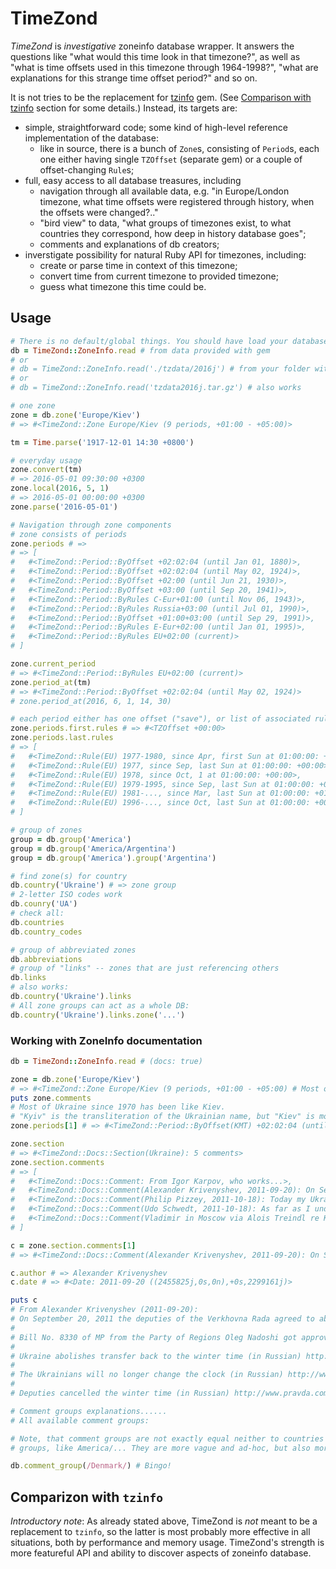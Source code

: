 TimeZond
========

*TimeZond* is _investigative_ zoneinfo database wrapper. It answers the questions like
"what would this time look in that timezone?", as well as "what is time offsets used in this
timezone through 1964-1998?", "what are explanations for this strange time offset period?"
and so on.

It is not tries to be the replacement for [tzinfo](https://github.com/tzinfo/tzinfo) gem.
(See [Comparison with tzinfo](#comparison-with-tzinfo) section for some details.)
Instead, its targets are:

* simple, straightforward code; some kind of high-level reference implementation of the
  database:
  * like in source, there is a bunch of `Zone`s, consisting of `Period`s, each one either
    having single `TZOffset` (separate gem) or a couple of offset-changing `Rule`s;
* full, easy access to all database treasures, including
  * navigation through all available data, e.g. "in Europe/London timezone, what time offsets
    were registered through history, when the offsets were changed?.."
  * "bird view" to data, "what groups of timezones exist, to what countries they correspond,
    how deep in history database goes";
  * comments and explanations of db creators;
* inverstigate possibility for natural Ruby API for timezones, including:
  * create or parse time in context of this timezone;
  * convert time from current timezone to provided timezone;
  * guess what timezone this time could be.

Usage
-----

```ruby
# There is no default/global things. You should have load your database
db = TimeZond::ZoneInfo.read # from data provided with gem
# or
# db = TimeZond::ZoneInfo.read('./tzdata/2016j') # from your folder with (more recent?) data
# or
# db = TimeZond::ZoneInfo.read('tzdata2016j.tar.gz') # also works

# one zone
zone = db.zone('Europe/Kiev')
# => #<TimeZond::Zone Europe/Kiev (9 periods, +01:00 - +05:00)>

tm = Time.parse('1917-12-01 14:30 +0800')

# everyday usage
zone.convert(tm)
# => 2016-05-01 09:30:00 +0300
zone.local(2016, 5, 1)
# => 2016-05-01 00:00:00 +0300
zone.parse('2016-05-01')

# Navigation through zone components
# zone consists of periods
zone.periods # =>
# => [
#   #<TimeZond::Period::ByOffset +02:02:04 (until Jan 01, 1880)>,
#   #<TimeZond::Period::ByOffset +02:02:04 (until May 02, 1924)>,
#   #<TimeZond::Period::ByOffset +02:00 (until Jun 21, 1930)>,
#   #<TimeZond::Period::ByOffset +03:00 (until Sep 20, 1941)>,
#   #<TimeZond::Period::ByRules C-Eur+01:00 (until Nov 06, 1943)>,
#   #<TimeZond::Period::ByRules Russia+03:00 (until Jul 01, 1990)>,
#   #<TimeZond::Period::ByOffset +01:00+03:00 (until Sep 29, 1991)>,
#   #<TimeZond::Period::ByRules E-Eur+02:00 (until Jan 01, 1995)>,
#   #<TimeZond::Period::ByRules EU+02:00 (current)>
# ]

zone.current_period
# => #<TimeZond::Period::ByRules EU+02:00 (current)>
zone.period_at(tm)
# => #<TimeZond::Period::ByOffset +02:02:04 (until May 02, 1924)>
# zone.period_at(2016, 6, 1, 14, 30)

# each period either has one offset ("save"), or list of associated rules:
zone.periods.first.rules # => #<TZOffset +00:00>
zone.periods.last.rules
# => [
#   #<TimeZond::Rule(EU) 1977-1980, since Apr, first Sun at 01:00:00: +01:00>,
#   #<TimeZond::Rule(EU) 1977, since Sep, last Sun at 01:00:00: +00:00>,
#   #<TimeZond::Rule(EU) 1978, since Oct, 1 at 01:00:00: +00:00>,
#   #<TimeZond::Rule(EU) 1979-1995, since Sep, last Sun at 01:00:00: +00:00>,
#   #<TimeZond::Rule(EU) 1981-..., since Mar, last Sun at 01:00:00: +01:00>,
#   #<TimeZond::Rule(EU) 1996-..., since Oct, last Sun at 01:00:00: +00:00>
# ]

# group of zones
group = db.group('America')
group = db.group('America/Argentina')
group = db.group('America').group('Argentina')

# find zone(s) for country
db.country('Ukraine') # => zone group
# 2-letter ISO codes work
db.counry('UA')
# check all:
db.countries
db.country_codes

# group of abbreviated zones
db.abbreviations
# group of "links" -- zones that are just referencing others
db.links
# also works:
db.country('Ukraine').links
# All zone groups can act as a whole DB:
db.country('Ukraine').links.zone('...')
```

### Working with ZoneInfo documentation

```ruby
db = TimeZond::ZoneInfo.read # (docs: true)

zone = db.zone('Europe/Kiev')
# => #<TimeZond::Zone Europe/Kiev (9 periods, +01:00 - +05:00) # Most of Ukraine since 1970 ...>
puts zone.comments
# Most of Ukraine since 1970 has been like Kiev.
# "Kyiv" is the transliteration of the Ukrainian name, but "Kiev" is more common in English.
zone.periods[1] # => #<TimeZond::Period::ByOffset(KMT) +02:02:04 (until May 02, 1924) # Kiev Mean Time>

zone.section
# => #<TimeZond::Docs::Section(Ukraine): 5 comments>
zone.section.comments
# => [
#   #<TimeZond::Docs::Comment: From Igor Karpov, who works...>,
#   #<TimeZond::Docs::Comment(Alexander Krivenyshev, 2011-09-20): On September 20, 2011 the d...>,
#   #<TimeZond::Docs::Comment(Philip Pizzey, 2011-10-18): Today my Ukrainian colleagu...>,
#   #<TimeZond::Docs::Comment(Udo Schwedt, 2011-10-18): As far as I understand, the...>,
#   #<TimeZond::Docs::Comment(Vladimir in Moscow via Alois Treindl re Kiev time 1991/2, 2014-02-28): First in Ukraine they chang...>
# ]

c = zone.section.comments[1]
# => #<TimeZond::Docs::Comment(Alexander Krivenyshev, 2011-09-20): On September 20, 2011 the d...>

c.author # => Alexander Krivenyshev
c.date # => #<Date: 2011-09-20 ((2455825j,0s,0n),+0s,2299161j)>

puts c
# From Alexander Krivenyshev (2011-09-20):
# On September 20, 2011 the deputies of the Verkhovna Rada agreed to abolish the transfer clock to winter time.
#
# Bill No. 8330 of MP from the Party of Regions Oleg Nadoshi got approval from 266 deputies.
#
# Ukraine abolishes transfer back to the winter time (in Russian) http://news.mail.ru/politics/6861560/
#
# The Ukrainians will no longer change the clock (in Russian) http://www.segodnya.ua/news/14290482.html
#
# Deputies cancelled the winter time (in Russian) http://www.pravda.com.ua/rus/news/2011/09/20/6600616/

# Comment groups explanations......
# All available comment groups:

# Note, that comment groups are not exactly equal neither to countries from iso3166, nor to
# groups, like America/... They are more vague and ad-hoc, but also more semantic sometimes.

db.comment_group(/Denmark/) # Bingo!
```

Comparizon with `tzinfo`
------------------------

*Introductory note*: As already stated above, TimeZond is _not_ meant to be a replacement to
`tzinfo`, so the latter is most probably more effective in all situations, both by performance
and memory usage. TimeZond's strength is more featureful API and ability to discover aspects
of zoneinfo database.
